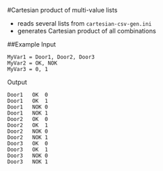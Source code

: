 #Cartesian product of multi-value lists

* reads several lists from `cartesian-csv-gen.ini`
* generates Cartesian product of all combinations

##Example
Input
```
MyVar1 = Door1, Door2, Door3
MyVar2 = OK, NOK
MyVar3 = 0, 1
```

Output
```
Door1	OK	0
Door1	OK	1
Door1	NOK	0
Door1	NOK	1
Door2	OK	0
Door2	OK	1
Door2	NOK	0
Door2	NOK	1
Door3	OK	0
Door3	OK	1
Door3	NOK	0
Door3	NOK	1
```
